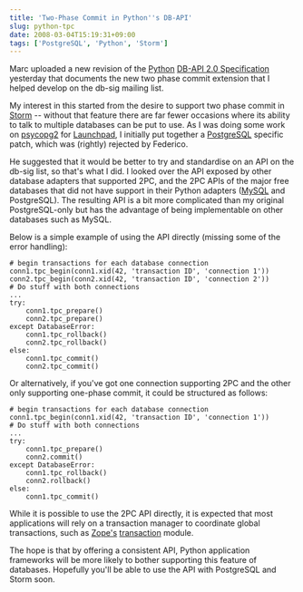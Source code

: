 ```yaml
---
title: 'Two‐Phase Commit in Python''s DB‐API'
slug: python-tpc
date: 2008-03-04T15:19:31+09:00
tags: ['PostgreSQL', 'Python', 'Storm']
---
```


Marc uploaded a new revision of the [Python](http://www.python.org/)
[DB-API 2.0 Specification](http://www.python.org/dev/peps/pep-0249/)
yesterday that documents the new two phase commit extension that I
helped develop on the db-sig mailing list.

My interest in this started from the desire to support two phase commit
in [Storm](http://storm.canonical.com/) -- without that feature there
are far fewer occasions where its ability to talk to multiple databases
can be put to use. As I was doing some work on
[psycopg2](http://www.initd.org/tracker/psycopg/) for
[Launchpad](https://launchpad.net/), I initially put together a
[PostgreSQL](http://www.postgresql.org/) specific patch, which was
(rightly) rejected by Federico.

He suggested that it would be better to try and standardise on an API on
the db-sig list, so that\'s what I did. I looked over the API exposed by
other database adapters that supported 2PC, and the 2PC APIs of the
major free databases that did not have support in their Python adapters
([MySQL](http://www.mysql.com/) and PostgreSQL). The resulting API is a
bit more complicated than my original PostgreSQL-only but has the
advantage of being implementable on other databases such as MySQL.

Below is a simple example of using the API directly (missing some of the
error handling):

    # begin transactions for each database connection
    conn1.tpc_begin(conn1.xid(42, 'transaction ID', 'connection 1'))
    conn2.tpc_begin(conn2.xid(42, 'transaction ID', 'connection 2'))
    # Do stuff with both connections
    ...
    try:
        conn1.tpc_prepare()
        conn2.tpc_prepare()
    except DatabaseError:
        conn1.tpc_rollback()
        conn2.tpc_rollback()
    else:
        conn1.tpc_commit()
        conn2.tpc_commit()

Or alternatively, if you\'ve got one connection supporting 2PC and the
other only supporting one-phase commit, it could be structured as
follows:

    # begin transactions for each database connection
    conn1.tpc_begin(conn1.xid(42, 'transaction ID', 'connection 1'))
    # Do stuff with both connections
    ...
    try:
        conn1.tpc_prepare()
        conn2.commit()
    except DatabaseError:
        conn1.tpc_rollback()
        conn2.rollback()
    else:
        conn1.tpc_commit()

While it is possible to use the 2PC API directly, it is expected that
most applications will rely on a transaction manager to coordinate
global transactions, such as [Zope\'s](http://www.zope.org/)
[transaction](http://pypi.python.org/pypi/transaction) module.

The hope is that by offering a consistent API, Python application
frameworks will be more likely to bother supporting this feature of
databases. Hopefully you\'ll be able to use the API with PostgreSQL and
Storm soon.
